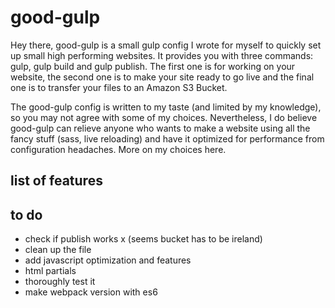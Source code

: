 # good-gulp
Hey there, good-gulp is a small gulp config I wrote for myself to quickly set up small high performing websites. It provides you with three commands: gulp, gulp build and gulp publish. The first one is for working on your website, the second one is to make your site ready to go live and the final one is to transfer your files to an Amazon S3 Bucket.

The good-gulp config is written to my taste (and limited by my knowledge), so you may not agree with some of my choices. Nevertheless, I do believe good-gulp can relieve anyone who wants to make a website using all the fancy stuff (sass, live reloading) and have it optimized for performance from configuration headaches. More on my choices here.

## list of features


## to do
+ check if publish works x (seems bucket has to be ireland)
+ clean up the file
+ add javascript optimization and features
+ html partials
+ thoroughly test it
+ make webpack version with es6